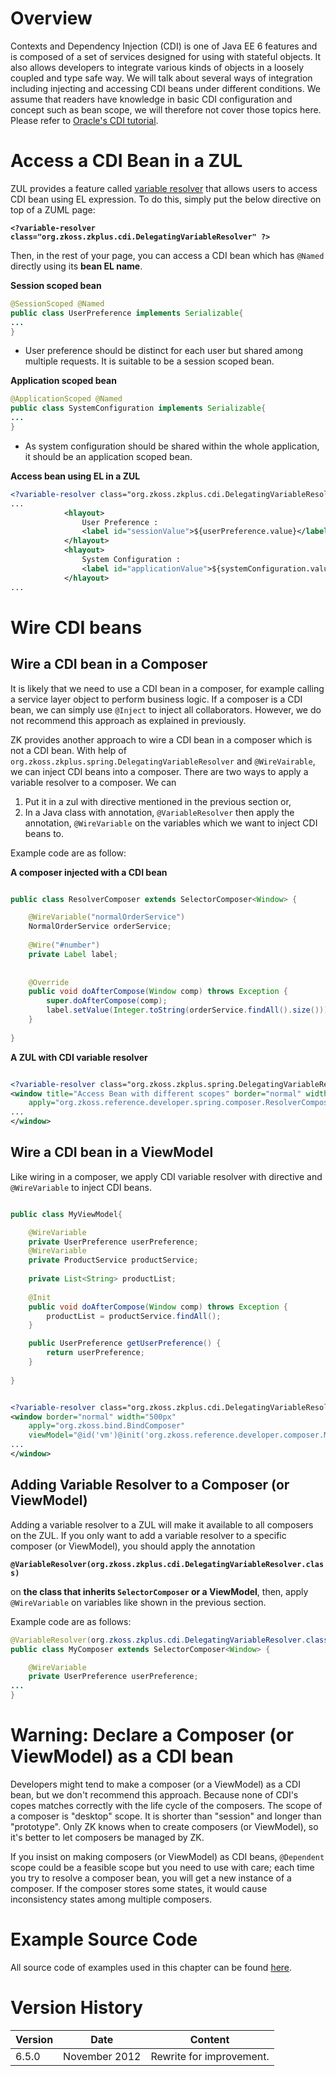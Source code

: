 # Overview

Contexts and Dependency Injection (CDI) is one of Java EE 6 features and
is composed of a set of services designed for using with stateful
objects. It also allows developers to integrate various kinds of objects
in a loosely coupled and type safe way. We will talk about several ways
of integration including injecting and accessing CDI beans under
different conditions. We assume that readers have knowledge in basic CDI
configuration and concept such as bean scope, we will therefore not
cover those topics here. Please refer to [Oracle's CDI
tutorial](http://docs.oracle.com/javaee/6/tutorial/doc/gjbnr.html).

# Access a CDI Bean in a ZUL

ZUL provides a feature called [ variable
resolver]({{site.baseurl}}/zk_dev_ref/UI_Composing/ZUML/EL_Expressions#Variable_Resolver)
that allows users to access CDI bean using EL expression. To do this,
simply put the below directive on top of a ZUML page:

**`<?variable-resolver class="org.zkoss.zkplus.cdi.DelegatingVariableResolver" ?>`**

Then, in the rest of your page, you can access a CDI bean which has
`@Named` directly using its **bean EL name**.

**Session scoped bean**

``` java
@SessionScoped @Named
public class UserPreference implements Serializable{
...
}
```

- User preference should be distinct for each user but shared among
  multiple requests. It is suitable to be a session scoped bean.

**Application scoped bean**

``` java
@ApplicationScoped @Named
public class SystemConfiguration implements Serializable{
...
}
```

- As system configuration should be shared within the whole application,
  it should be an application scoped bean.

**Access bean using EL in a ZUL**

``` xml
<?variable-resolver class="org.zkoss.zkplus.cdi.DelegatingVariableResolver"?>
...
            <hlayout>
                User Preference :
                <label id="sessionValue">${userPreference.value}</label>
            </hlayout>
            <hlayout>
                System Configuration :
                <label id="applicationValue">${systemConfiguration.value}</label>
            </hlayout>
...
```

# Wire CDI beans

## Wire a CDI bean in a Composer

It is likely that we need to use a CDI bean in a composer, for example
calling a service layer object to perform business logic. If a composer
is a CDI bean, we can simply use `@Inject` to inject all collaborators.
However, we do not recommend this approach as explained in previously.

ZK provides another approach to wire a CDI bean in a composer which is
not a CDI bean. With help of
`org.zkoss.zkplus.spring.DelegatingVariableResolver` and
`@WireVairable`, we can inject CDI beans into a composer. There are two
ways to apply a variable resolver to a composer. We can

1.  Put it in a zul with directive mentioned in the previous section or,
2.  In a Java class with annotation, `@VariableResolver` then apply the
    annotation, `@WireVariable` on the variables which we want to inject
    CDI beans to.

Example code are as follow:

**A composer injected with a CDI bean**

``` java

public class ResolverComposer extends SelectorComposer<Window> {

    @WireVariable("normalOrderService")
    NormalOrderService orderService;
    
    @Wire("#number")
    private Label label;
    
    
    @Override
    public void doAfterCompose(Window comp) throws Exception {
        super.doAfterCompose(comp);
        label.setValue(Integer.toString(orderService.findAll().size()));
    }
    
}
```

**A ZUL with CDI variable resolver**

``` xml

<?variable-resolver class="org.zkoss.zkplus.spring.DelegatingVariableResolver"?>
<window title="Access Bean with different scopes" border="normal" width="700px"
    apply="org.zkoss.reference.developer.spring.composer.ResolverComposer">
...
</window>
```

## Wire a CDI bean in a ViewModel

Like wiring in a composer, we apply CDI variable resolver with directive
and `@WireVariable` to inject CDI beans.

``` java

public class MyViewModel{

    @WireVariable
    private UserPreference userPreference;
    @WireVariable
    private ProductService productService;
    
    private List<String> productList;
    
    @Init
    public void doAfterCompose(Window comp) throws Exception {
        productList = productService.findAll();
    }

    public UserPreference getUserPreference() {
        return userPreference;
    }
    
}
```

``` xml

<?variable-resolver class="org.zkoss.zkplus.cdi.DelegatingVariableResolver"?>
<window border="normal" width="500px"
    apply="org.zkoss.bind.BindComposer" 
    viewModel="@id('vm')@init('org.zkoss.reference.developer.composer.MyViewModel')">
...
</window>
```

## Adding Variable Resolver to a Composer (or ViewModel)

Adding a variable resolver to a ZUL will make it available to all
composers on the ZUL. If you only want to add a variable resolver to a
specific composer (or ViewModel), you should apply the annotation

**`@VariableResolver(org.zkoss.zkplus.cdi.DelegatingVariableResolver.class)`**

on **the class that inherits `SelectorComposer` or a ViewModel**, then,
apply `@WireVariable` on variables like shown in the previous section.

Example code are as follows:

``` java
@VariableResolver(org.zkoss.zkplus.cdi.DelegatingVariableResolver.class)
public class MyComposer extends SelectorComposer<Window> {

    @WireVariable
    private UserPreference userPreference;
...
}
```

# Warning: Declare a Composer (or ViewModel) as a CDI bean

Developers might tend to make a composer (or a ViewModel) as a CDI bean,
but we don't recommend this approach. Because none of CDI's copes
matches correctly with the life cycle of the composers. The scope of a
composer is "desktop" scope. It is shorter than "session" and longer
than "prototype". Only ZK knows when to create composers (or ViewModel),
so it's better to let composers be managed by ZK.

If you insist on making composers (or ViewModel) as CDI beans,
`@Dependent` scope could be a feasible scope but you need to use with
care; each time you try to resolve a composer bean, you will get a new
instance of a composer. If the composer stores some states, it would
cause inconsistency states among multiple composers.

# Example Source Code

All source code of examples used in this chapter can be found
[here](https://github.com/zkoss/zkbooks/tree/master/developersreference/integration.cdi).

# Version History

| Version | Date          | Content                  |
|---------|---------------|--------------------------|
| 6.5.0   | November 2012 | Rewrite for improvement. |
